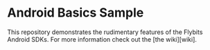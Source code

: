 Android Basics Sample
======

This repository demonstrates the rudimentary features of the Flybits Android SDKs. For more information check out the [the wiki][wiki].
